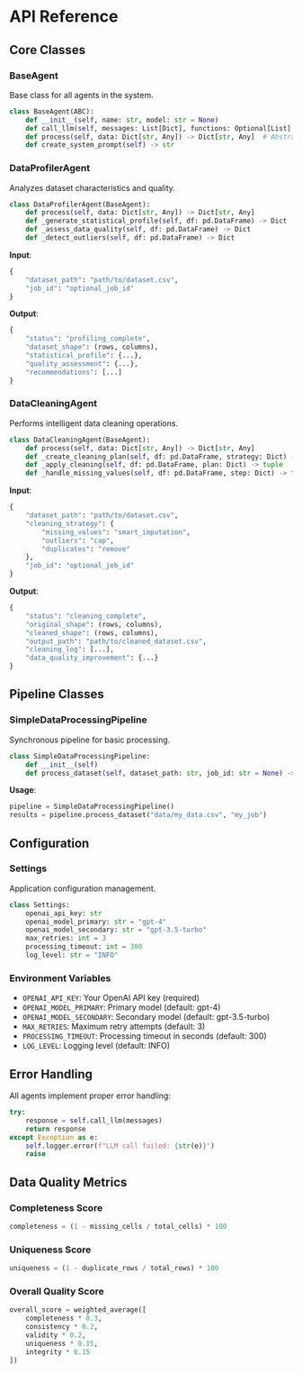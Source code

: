 # API Reference

## Core Classes

### BaseAgent
Base class for all agents in the system.

```python
class BaseAgent(ABC):
    def __init__(self, name: str, model: str = None)
    def call_llm(self, messages: List[Dict], functions: Optional[List] = None)
    def process(self, data: Dict[str, Any]) -> Dict[str, Any]  # Abstract
    def create_system_prompt(self) -> str
```

### DataProfilerAgent
Analyzes dataset characteristics and quality.

```python
class DataProfilerAgent(BaseAgent):
    def process(self, data: Dict[str, Any]) -> Dict[str, Any]
    def _generate_statistical_profile(self, df: pd.DataFrame) -> Dict
    def _assess_data_quality(self, df: pd.DataFrame) -> Dict
    def _detect_outliers(self, df: pd.DataFrame) -> Dict
```

**Input**:
```python
{
    "dataset_path": "path/to/dataset.csv",
    "job_id": "optional_job_id"
}
```

**Output**:
```python
{
    "status": "profiling_complete",
    "dataset_shape": (rows, columns),
    "statistical_profile": {...},
    "quality_assessment": {...},
    "recommendations": [...]
}
```

### DataCleaningAgent  
Performs intelligent data cleaning operations.

```python
class DataCleaningAgent(BaseAgent):
    def process(self, data: Dict[str, Any]) -> Dict[str, Any]
    def _create_cleaning_plan(self, df: pd.DataFrame, strategy: Dict) -> Dict
    def _apply_cleaning(self, df: pd.DataFrame, plan: Dict) -> tuple
    def _handle_missing_values(self, df: pd.DataFrame, step: Dict) -> tuple
```

**Input**:
```python
{
    "dataset_path": "path/to/dataset.csv",
    "cleaning_strategy": {
        "missing_values": "smart_imputation",
        "outliers": "cap",
        "duplicates": "remove"
    },
    "job_id": "optional_job_id"
}
```

**Output**:
```python
{
    "status": "cleaning_complete",
    "original_shape": (rows, columns),
    "cleaned_shape": (rows, columns),
    "output_path": "path/to/cleaned_dataset.csv",
    "cleaning_log": [...],
    "data_quality_improvement": {...}
}
```

## Pipeline Classes

### SimpleDataProcessingPipeline
Synchronous pipeline for basic processing.

```python
class SimpleDataProcessingPipeline:
    def __init__(self)
    def process_dataset(self, dataset_path: str, job_id: str = None) -> Dict
```

**Usage**:
```python
pipeline = SimpleDataProcessingPipeline()
results = pipeline.process_dataset("data/my_data.csv", "my_job")
```

## Configuration

### Settings
Application configuration management.

```python
class Settings:
    openai_api_key: str
    openai_model_primary: str = "gpt-4"
    openai_model_secondary: str = "gpt-3.5-turbo"
    max_retries: int = 3
    processing_timeout: int = 300
    log_level: str = "INFO"
```

### Environment Variables
- `OPENAI_API_KEY`: Your OpenAI API key (required)
- `OPENAI_MODEL_PRIMARY`: Primary model (default: gpt-4)
- `OPENAI_MODEL_SECONDARY`: Secondary model (default: gpt-3.5-turbo)
- `MAX_RETRIES`: Maximum retry attempts (default: 3)
- `PROCESSING_TIMEOUT`: Processing timeout in seconds (default: 300)
- `LOG_LEVEL`: Logging level (default: INFO)

## Error Handling

All agents implement proper error handling:

```python
try:
    response = self.call_llm(messages)
    return response
except Exception as e:
    self.logger.error(f"LLM call failed: {str(e)}")
    raise
```

## Data Quality Metrics

### Completeness Score
```python
completeness = (1 - missing_cells / total_cells) * 100
```

### Uniqueness Score  
```python
uniqueness = (1 - duplicate_rows / total_rows) * 100
```

### Overall Quality Score
```python
overall_score = weighted_average([
    completeness * 0.3,
    consistency * 0.2, 
    validity * 0.2,
    uniqueness * 0.15,
    integrity * 0.15
])
```
